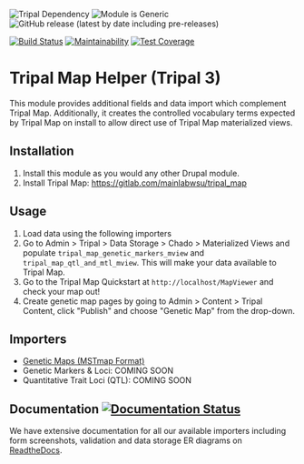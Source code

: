 ![Tripal Dependency](https://img.shields.io/badge/tripal-%3E=3.0-brightgreen)
![Module is Generic](https://img.shields.io/badge/generic-tested%20manually-yellow)
![GitHub release (latest by date including pre-releases)](https://img.shields.io/github/v/release/UofS-Pulse-Binfo/tripal_map_helper?include_prereleases)

[![Build Status](https://travis-ci.org/UofS-Pulse-Binfo/tripal_map_helper.svg?branch=master)](https://travis-ci.org/UofS-Pulse-Binfo/tripal_map_helper)
[![Maintainability](https://api.codeclimate.com/v1/badges/db8bad906e18da15382e/maintainability)](https://codeclimate.com/github/UofS-Pulse-Binfo/tripal_genetic/maintainability)
[![Test Coverage](https://api.codeclimate.com/v1/badges/db8bad906e18da15382e/test_coverage)](https://codeclimate.com/github/UofS-Pulse-Binfo/tripal_map_helper/test_coverage)

# Tripal Map Helper (Tripal 3)

This module provides additional fields and data import which complement Tripal Map. Additionally, it creates the controlled vocabulary terms expected by Tripal Map on install to allow direct use of Tripal Map materialized views.

## Installation

1. Install this module as you would any other Drupal module.
2. Install Tripal Map: https://gitlab.com/mainlabwsu/tripal_map

## Usage

1. Load data using the following importers
2. Go to Admin > Tripal > Data Storage > Chado > Materialized Views and populate `tripal_map_genetic_markers_mview` and `tripal_map_qtl_and_mtl_mview`. This will make your data available to Tripal Map.
3. Go to the Tripal Map Quickstart at `http://localhost/MapViewer` and check your map out!
4. Create genetic map pages by going to Admin > Content > Tripal Content, click "Publish" and choose "Genetic Map" from the drop-down.

## Importers
 - [Genetic Maps (MSTmap Format)](https://tripal-map-helper.readthedocs.io/en/latest/MSTmap.html)
 - Genetic Markers & Loci: COMING SOON
 - Quantitative Trait Loci (QTL): COMING SOON
 
## Documentation [![Documentation Status](https://readthedocs.org/projects/tripal-map-helper/badge/?version=latest)](https://tripal-map-helper.readthedocs.io/en/latest/?badge=latest)

We have extensive documentation for all our available importers including form screenshots, validation and data storage ER diagrams on [ReadtheDocs](https://tripal-map-helper.readthedocs.io/en/latest/).
